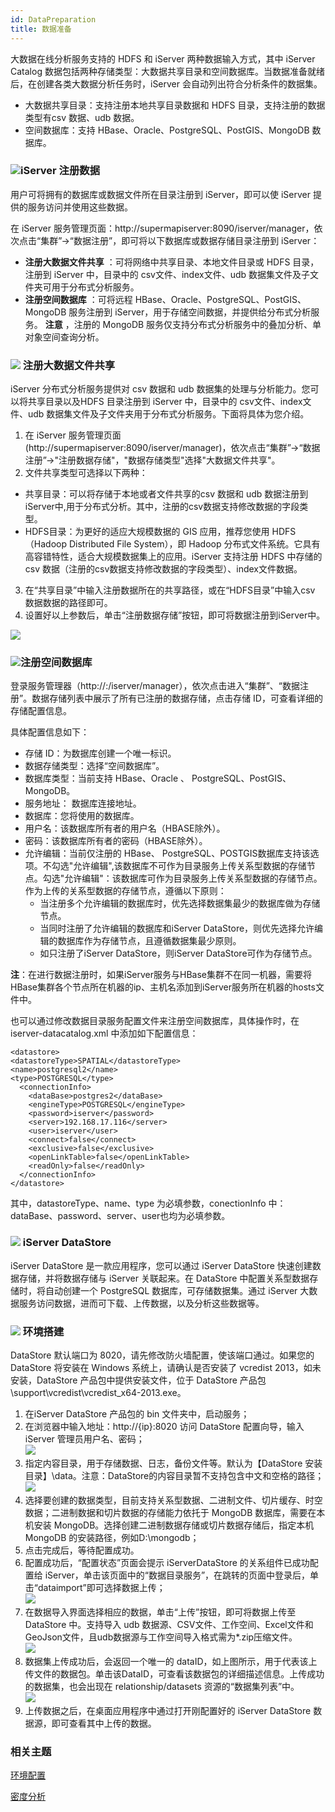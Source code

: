 ```yaml
---
id: DataPreparation
title: 数据准备
---
```

大数据在线分析服务支持的 HDFS 和 iServer 两种数据输入方式，其中 iServer Catalog 数据包括两种存储类型：大数据共享目录和空间数据库。当数据准备就绪后，在创建各类大数据分析任务时，iServer 会自动列出符合分析条件的数据集。

* 大数据共享目录：支持注册本地共享目录数据和 HDFS 目录，支持注册的数据类型有csv 数据、udb 数据。
* 空间数据库：支持 HBase、Oracle、PostgreSQL、PostGIS、MongoDB 数据库。

### ![](../img/read.gif)iServer 注册数据

用户可将拥有的数据库或数据文件所在目录注册到 iServer，即可以使 iServer 提供的服务访问并使用这些数据。

在 iServer 服务管理页面：http://supermapiserver:8090/iserver/manager，依次点击“集群”→“数据注册”，即可将以下数据库或数据存储目录注册到 iServer：
  * **注册大数据文件共享** ：可将网络中共享目录、本地文件目录或 HDFS 目录，注册到 iServer 中，目录中的 csv文件、index文件、udb 数据集文件及子文件夹可用于分布式分析服务。
  * **注册空间数据库** ：可将远程 HBase、Oracle、PostgreSQL、PostGIS、MongoDB 服务注册到 iServer，用于存储空间数据，并提供给分布式分析服务。 **注意** ，注册的 MongoDB 服务仅支持分布式分析服务中的叠加分析、单对象空间查询分析。

### ![](../img/read.gif) 注册大数据文件共享

iServer 分布式分析服务提供对 csv 数据和 udb 数据集的处理与分析能力。您可以将共享目录以及HDFS 目录注册到 iServer 中，目录中的 csv文件、index文件、udb 数据集文件及子文件夹用于分布式分析服务。下面将具体为您介绍。

1. 在 iServer 服务管理页面(http://supermapiserver:8090/iserver/manager)，依次点击“集群”→“数据注册”→"注册数据存储"，"数据存储类型"选择"大数据文件共享"。
2. 文件共享类型可选择以下两种：
  * 共享目录：可以将存储于本地或者文件共享的csv 数据和 udb 数据注册到iServer中,用于分布式分析。其中，注册的csv数据支持修改数据的字段类型。
  * HDFS目录：为更好的适应大规模数据的 GIS 应用，推荐您使用 HDFS（Hadoop Distributed File System），即 Hadoop 分布式文件系统。它具有高容错特性，适合大规模数据集上的应用。iServer 支持注册 HDFS 中存储的 csv 数据（注册的csv数据支持修改数据的字段类型）、index文件数据。 
3. 在“共享目录”中输入注册数据所在的共享路径，或在“HDFS目录”中输入csv 数据数据的路径即可。
4. 设置好以上参数后，单击“注册数据存储”按钮，即可将数据注册到iServer中。

![](img/CatalogData.png)

### ![](../img/read.gif)注册空间数据库

登录服务管理器（http://<server>:<port>/iserver/manager），依次点击进入“集群”、“数据注册”。数据存储列表中展示了所有已注册的数据存储，点击存储
ID，可查看详细的存储配置信息。

具体配置信息如下：

* 存储 ID：为数据库创建一个唯一标识。
* 数据存储类型：选择“空间数据库”。
* 数据库类型：当前支持 HBase、Oracle 、 PostgreSQL、PostGIS、MongoDB。
* 服务地址： 数据库连接地址。
* 数据库：您将使用的数据库。
* 用户名：该数据库所有者的用户名（HBASE除外）。
* 密码：该数据库所有者的密码（HBASE除外）。
* 允许编辑：当前仅注册的 HBase、 PostgreSQL、POSTGIS数据库支持该选项。不勾选"允许编辑",该数据库不可作为目录服务上传关系型数据的存储节点。勾选"允许编辑"：该数据库可作为目录服务上传关系型数据的存储节点。作为上传的关系型数据的存储节点，遵循以下原则：
  * 当注册多个允许编辑的数据库时，优先选择数据集最少的数据库做为存储节点。
  * 当同时注册了允许编辑的数据库和iServer DataStore，则优先选择允许编辑的数据库作为存储节点，且遵循数据集最少原则。
  * 如只注册了iServer DataStore，则iServer DataStore可作为存储节点。

**注**：在进行数据注册时，如果iServer服务与HBase集群不在同一机器，需要将HBase集群各个节点所在机器的ip、主机名添加到iServer服务所在机器的hosts文件中。

也可以通过修改数据目录服务配置文件来注册空间数据库，具体操作时，在 iserver-datacatalog.xml 中添加如下配置信息：

    <datastore> 
    <datastoreType>SPATIAL</datastoreType> 
    <name>postgresql2</name>
    <type>POSTGRESQL</type>   
      <connectionInfo>  
        <dataBase>postgres2</dataBase>   
        <engineType>POSTGRESQL</engineType>   
        <password>iserver</password>   
        <server>192.168.17.116</server>   
        <user>iserver</user>   
        <connect>false</connect>   
        <exclusive>false</exclusive>   
        <openLinkTable>false</openLinkTable>   
        <readOnly>false</readOnly>  
      </connectionInfo> 
    </datastore> 

其中，datastoreType、name、type 为必填参数，conectionInfo 中：dataBase、password、server、user也均为必填参数。

### ![](../img/read.gif) iServer DataStore

iServer DataStore 是一款应用程序，您可以通过 iServer DataStore 快速创建数据存储，并将数据存储与 iServer
关联起来。在 DataStore 中配置关系型数据存储时，将自动创建一个 PostgreSQL 数据库，可存储数据集。通过 iServer
大数据服务访问数据，进而可下载、上传数据，以及分析这些数据等。

### ![](../img/read.gif) 环境搭建

DataStore 默认端口为 8020，请先修改防火墙配置，使该端口通过。如果您的 DataStore 将安装在 Windows 系统上，请确认是否安装了 vcredist 2013，如未安装，DataStore 产品包中提供安装文件，位于 DataStore 产品包 \support\vcredist\vcredist_x64-2013.exe。

1. 在iServer DataStore 产品包的 bin 文件夹中，启动服务；
2. 在浏览器中输入地址：http://{ip}:8020 访问 DataStore 配置向导，输入 iServer 管理员用户名、密码； <br/>![](img/DataStore1.png)
3. 指定内容目录，用于存储数据、日志，备份文件等。默认为【DataStore 安装目录】\data。注意：DataStore的内容目录暂不支持包含中文和空格的路径； <br/>![](img/DataStore2.png)
4. 选择要创建的数据类型，目前支持关系型数据、二进制文件、切片缓存、时空数据；二进制数据和切片数据的存储能力依托于 MongoDB 数据库，需要在本机安装 MongoDB。选择创建二进制数据存储或切片数据存储后，指定本机 MongoDB 的安装路径，例如D:\mongodb；
5. 点击完成后，等待配置成功。
6. 配置成功后，“配置状态”页面会提示 iServerDataStore 的关系组件已成功配置给 iServer，单击该页面中的“数据目录服务”，在跳转的页面中登录后，单击“dataimport”即可选择数据上传； <br/>![](img/DataStore4.png)
7. 在数据导入界面选择相应的数据，单击“上传”按钮，即可将数据上传至 DataStore 中。支持导入 udb 数据源、CSV文件、工作空间、Excel文件和GeoJson文件，且udb数据源与工作空间导入格式需为*.zip压缩文件。 <br/>![](img/DataStore6.png)
8. 数据集上传成功后，会返回一个唯一的 dataID，如上图所示，用于代表该上传文件的数据包。单击该DataID，可查看该数据包的详细描述信息。上传成功的数据集，也会出现在 relationship/datasets 资源的“数据集列表”中。 <br/>![](img/DataStore7.png)
9. 上传数据之后，在桌面应用程序中通过打开刚配置好的 iServer DataStore 数据源，即可查看其中上传的数据。

###  相关主题

 [环境配置](BigDataAnalysisEnvironmentConfiguration)

 [密度分析](DensityAnalysis)